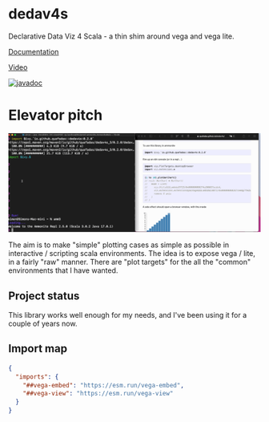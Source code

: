 # dedav4s
Declarative Data Viz 4 Scala - a thin shim around vega and vega lite.

[Documentation](https://quafadas.github.io/dedav4s/)

[Video](https://www.youtube.com/watch?v=_yhDhvYWPBk)

[![javadoc](https://javadoc.io/badge2/io.github.quafadas/dedav4s_3/javadoc.svg)](https://javadoc.io/doc/io.github.quafadas/dedav4s_3)

# Elevator pitch

![3 sec pitch](/raw_docs/assets/dedav_intro.gif)

The aim is to make "simple" plotting cases as simple as possible in interactive / scripting scala environments. The idea is to expose vega / lite, in a fairly "raw" manner. There are "plot targets" for the all the "common" environments that I have wanted.

## Project status
This library works well enough for my needs, and I've been using it for a couple of years now.

## Import map

```json
{
  "imports": {
    "##vega-embed": "https://esm.run/vega-embed",
    "##vega-view": "https://esm.run/vega-view"
  }
}
```

